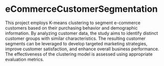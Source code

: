 # eCommerceCustomerSegmentation
This project employs K-means clustering to segment e-commerce customers based on their purchasing behavior and demographic information. By analyzing customer data, the study aims to identify distinct customer groups with similar characteristics. The resulting customer segments can be leveraged to develop targeted marketing strategies, improve customer satisfaction, and enhance overall business performance. The effectiveness of the clustering model is assessed using appropriate evaluation metrics.
